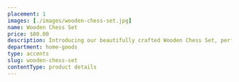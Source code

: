 ```yaml
---
placement: 1
images: [./images/wooden-chess-set.jpg]
name: Wooden Chess Set
price: $80.00
description: Introducing our beautifully crafted Wooden Chess Set, perfect for both beginners and seasoned chess players alike. This set is made with the finest quality materials, ensuring durability and longevity for years to come.
department: home-goods
type: accents
slug: wooden-chess-set
contentType: product details
---
```

